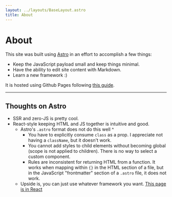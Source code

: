 ```yaml
---
layout: ../layouts/BaseLayout.astro
title: About
---
```


# About

This site was built using <span class="astro-link">[Astro](https://astro.build/)</span> in an effort to accomplish a few things:

- Keep the JavaScript payload small and keep things minimal.
- Have the ability to edit site content with Markdown.
- Learn a new framework :)

It is hosted using Github Pages following [this guide](https://docs.astro.build/en/guides/deploy/github/).

---

## Thoughts on Astro

- SSR and zero-JS is pretty cool.
- React-style keeping HTML and JS together is intuitive and good.
  - Astro's `.astro` format does not do this well ^
    - You have to explicitly consume `class` as a prop. I appreciate not having a `className`, but it doesn't work.
    - You cannot add styles to child elements without becoming global (scope is not applied to children). There is no way to select a custom component.
    - Rules are inconsistent for returning HTML from a function. It works when mapping within `{}` in the HTML section of a file, but in the JavaScript "frontmatter" section of a `.astro` file, it does not work.
  - Upside is, you can just use whatever framework you want. [This page is in React](/react)
